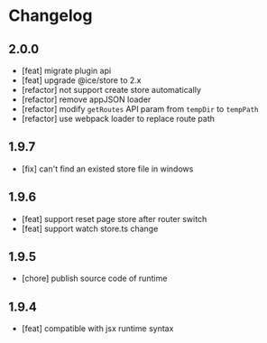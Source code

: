 # Changelog

## 2.0.0

- [feat] migrate plugin api
- [feat] upgrade @ice/store to 2.x
- [refactor] not support create store automatically
- [refactor] remove appJSON loader
- [refactor] modify `getRoutes` API param from `tempDir` to `tempPath`
- [refactor] use webpack loader to replace route path

## 1.9.7

- [fix] can't find an existed store file in windows

## 1.9.6

- [feat] support reset page store after router switch  
- [feat] support watch store.ts change

## 1.9.5

- [chore] publish source code of runtime

## 1.9.4

- [feat] compatible with jsx runtime syntax

